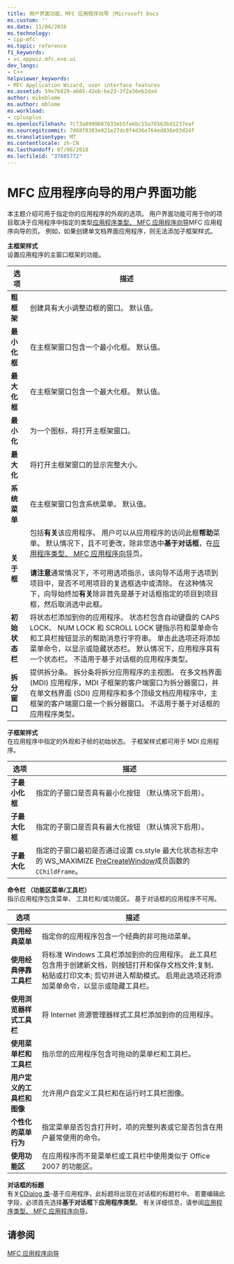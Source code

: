 ```yaml
---
title: 用户界面功能，MFC 应用程序向导 |Microsoft Docs
ms.custom: ''
ms.date: 11/04/2016
ms.technology:
- cpp-mfc
ms.topic: reference
f1_keywords:
- vc.appwiz.mfc.exe.ui
dev_langs:
- C++
helpviewer_keywords:
- MFC Application Wizard, user interface features
ms.assetid: 59e7b829-a665-42eb-be23-3f2a36eb2dad
author: mikeblome
ms.author: mblome
ms.workload:
- cplusplus
ms.openlocfilehash: 7c73a8990687633eb5fe6bc15a76563bd1237eaf
ms.sourcegitcommit: 7d68f8303e021e27dc8f4d36e764ed836e93d24f
ms.translationtype: MT
ms.contentlocale: zh-CN
ms.lasthandoff: 07/06/2018
ms.locfileid: "37885772"
---
```

# <a name="user-interface-features-mfc-application-wizard"></a>MFC 应用程序向导的用户界面功能
本主题介绍可用于指定你的应用程序的外观的选项。 用户界面功能可用于你的项目取决于应用程序中指定的类型[应用程序类型、 MFC 应用程序向导](../../mfc/reference/application-type-mfc-application-wizard.md)MFC 应用程序向导的页。 例如，如果创建单文档界面应用程序，则无法添加子框架样式。  
  
 **主框架样式**  
 设置应用程序的主窗口框架的功能。  
  
|选项|描述|  
|------------|-----------------|  
|**粗框架**|创建具有大小调整边框的窗口。 默认值。|  
|**最小化框**|在主框架窗口包含一个最小化框。 默认值。|  
|**最大化框**|在主框架窗口包含一个最大化框。 默认值。|  
|**最小化**|为一个图标，将打开主框架窗口。|  
|**最大化**|将打开主框架窗口的显示完整大小。|  
|**系统菜单**|在主框架窗口包含系统菜单。 默认值。|  
|**关于框**|包括**有关**该应用程序。 用户可以从应用程序的访问此框**帮助**菜单。 默认情况下，且不可更改，除非您选中**基于对话框**，在[应用程序类型、 MFC 应用程序向导](../../mfc/reference/application-type-mfc-application-wizard.md)页。<br /><br /> **请注意**通常情况下，不可用选项指示，该向导不适用于选项到项目中，是否不可用项目的复选框选中或清除。 在这种情况下，向导始终加**有关**除非首先是基于对话框指定的项目到项目框，然后取消选中此框。|  
|**初始状态栏**|将状态栏添加到你的应用程序。 状态栏包含自动键盘的 CAPS LOCK、 NUM LOCK 和 SCROLL LOCK 键指示符和菜单命令和工具栏按钮显示的帮助消息行字符串。 单击此选项还将添加菜单命令，以显示或隐藏状态栏。 默认情况下，应用程序具有一个状态栏。 不适用于基于对话框的应用程序类型。|  
|**拆分窗口**|提供拆分条。 拆分条将拆分应用程序的主视图。 在多文档界面 (MDI) 应用程序，MDI 子框架的客户端窗口为拆分器窗口，并在单文档界面 (SDI) 应用程序和多个顶级文档应用程序中，主框架的客户端窗口是一个拆分器窗口。 不适用于基于对话框的应用程序类型。|  
  
 **子框架样式**  
 在应用程序中指定的外观和子帧的初始状态。 子框架样式都可用于 MDI 应用程序。  
  
|选项|描述|  
|------------|-----------------|  
|**子最小化框**|指定的子窗口是否具有最小化按钮 （默认情况下启用）。|  
|**子最大化框**|指定的子窗口是否具有最大化按钮 （默认情况下启用）。|  
|**子最大化**|指定的子窗口最初是否通过设置 cs.style 最大化状态标志中的 WS_MAXIMIZE [PreCreateWindow](../../mfc/reference/cwnd-class.md#precreatewindow)成员函数的`CChildFrame`。|  
  
 **命令栏 （功能区菜单/工具栏）**  
 指示应用程序包含菜单、 工具栏和/或功能区。 基于对话框的应用程序不可用。  
  
|选项|描述|  
|------------|-----------------|  
|**使用经典菜单**|指定你的应用程序包含一个经典的非可拖动菜单。|  
|**使用经典停靠工具栏**|将标准 Windows 工具栏添加到你的应用程序。 此工具栏包含用于创建新文档，则按钮打开和保存文档文件;复制、 粘贴或打印文本; 剪切并进入帮助模式。 启用此选项还将添加菜单命令，以显示或隐藏工具栏。|  
|**使用浏览器样式工具栏**|将 Internet 资源管理器样式工具栏添加到你的应用程序。|  
|**使用菜单栏和工具栏**|指示您的应用程序包含可拖动的菜单栏和工具栏。|  
|**用户定义的工具栏和图像**|允许用户自定义工具栏和在运行时工具栏图像。|  
|**个性化的菜单行为**|指定菜单是否包含打开时，项的完整列表或它是否包含在用户最常使用的命令。|  
|**使用功能区**|在应用程序而不是菜单栏或工具栏中使用类似于 Office 2007 的功能区。|  
  
 **对话框的标题**  
 有关[CDialog 类](../../mfc/reference/cdialog-class.md)-基于应用程序，此标题将出现在对话框的标题栏中。 若要编辑此字段，必须首先选择**基于对话框**下**应用程序类型**。 有关详细信息，请参阅[应用程序类型、 MFC 应用程序向导](../../mfc/reference/application-type-mfc-application-wizard.md)。  
  
## <a name="see-also"></a>请参阅  
 [MFC 应用程序向导](../../mfc/reference/mfc-application-wizard.md)

